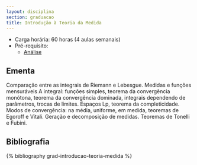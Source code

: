 ```yaml
---
layout: disciplina
section: graduacao
title: Introdução à Teoria da Medida
---
```


- Carga horária: 60 horas (4 aulas semanais)
- Pré-requisito:
    - [Análise](analise.html)

## Ementa 

Comparação entre as integrais de Riemann e Lebesgue. Medidas e funções
mensuráveis A integral: funções simples, teorema da convergência
monótona, teorema da convergência dominada, integrais dependendo de
parâmetros, trocas de limites.  Espaços Lp, teorema da
completicidade. Modos de convergência: na média, uniforme, em medida,
teoremas de Egoroff e Vitali. Geração e decomposição de
medidas. Teoremas de Tonelli e Fubini.

## Bibliografia

{% bibliography grad-introducao-teoria-medida %}
